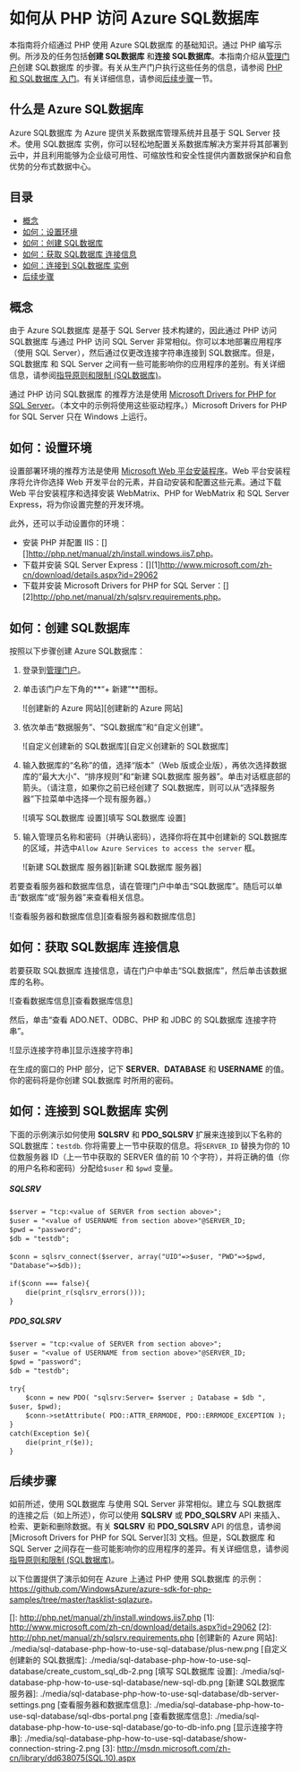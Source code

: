 <properties linkid="develop-php-sql-database" urlDisplayName="SQL数据库" pageTitle="How to use SQL数据库 (PHP) - Azure feature guides" metaKeywords="Azure SQL数据库 PHP, SQL数据库 PHP" description="Learn how to create and connect to an Azure SQL数据库 from PHP." metaCanonical="" services="sql-database" documentationCenter="PHP" title="How to Access Azure SQL数据库 from PHP" authors="robmcm" solutions="" manager="wpickett" editor="mollybos" videoId="" scriptId="" />
<tags ms.service="sql-database"
    ms.date="03/25/2015"
    wacn.date="04/11/2015"
    />

# 如何从 PHP 访问 Azure SQL数据库

本指南将介绍通过 PHP 使用 Azure SQL数据库 的基础知识。通过 PHP 编写示例。所涉及的任务包括**创建 SQL数据库** 和**连接 SQL数据库**。本指南介绍从[管理门户][管理门户]创建 SQL数据库 的步骤。有关从生产门户执行这些任务的信息，请参阅 [PHP 和 SQL数据库 入门][PHP 和 SQL数据库 入门]。有关详细信息，请参阅[后续步骤][后续步骤]一节。

## 什么是 Azure SQL数据库

Azure SQL数据库 为 Azure 提供关系数据库管理系统并且基于 SQL Server 技术。使用 SQL数据库 实例，你可以轻松地配置关系数据库解决方案并将其部署到云中，并且利用能够为企业级可用性、可缩放性和安全性提供内置数据保护和自愈优势的分布式数据中心。

## 目录

-   [概念][概念]
-   [如何：设置环境][如何：设置环境]
-   [如何：创建 SQL数据库][如何：创建 SQL数据库]
-   [如何：获取 SQL数据库 连接信息][如何：获取 SQL数据库 连接信息]
-   [如何：连接到 SQL数据库 实例][如何：连接到 SQL数据库 实例]
-   [后续步骤][后续步骤]

## <span id="Concepts"></span></a>概念

由于 Azure SQL数据库 是基于 SQL Server 技术构建的，因此通过 PHP 访问 SQL数据库 与通过 PHP 访问 SQL Server 非常相似。你可以本地部署应用程序（使用 SQL Server），然后通过仅更改连接字符串连接到 SQL数据库。但是，SQL数据库 和 SQL Server 之间有一些可能影响你的应用程序的差别。有关详细信息，请参阅[指导原则和限制 (SQL数据库)][指导原则和限制 (SQL数据库)]。

通过 PHP 访问 SQL数据库 的推荐方法是使用 [Microsoft Drivers for PHP for SQL Server][Microsoft Drivers for PHP for SQL Server]。（本文中的示例将使用这些驱动程序。）Microsoft Drivers for PHP for SQL Server 只在 Windows 上运行。

## <span id="Setup"></span></a>如何：设置环境

设置部署环境的推荐方法是使用 [Microsoft Web 平台安装程序][Microsoft Web 平台安装程序]。Web 平台安装程序将允许你选择 Web 开发平台的元素，并自动安装和配置这些元素。通过下载 Web 平台安装程序和选择安装 WebMatrix、PHP for WebMatrix 和 SQL Server Express，将为你设置完整的开发环境。

此外，还可以手动设置你的环境：

-   安装 PHP 并配置 IIS：[][]<http://php.net/manual/zh/install.windows.iis7.php></a>。
-   下载并安装 SQL Server Express：[][1]<http://www.microsoft.com/zh-cn/download/details.aspx?id=29062></a>
-   下载并安装 Microsoft Drivers for PHP for SQL Server：[][2]<http://php.net/manual/zh/sqlsrv.requirements.php></a>。

## <span id="CreateServer"></span></a>如何：创建 SQL数据库

按照以下步骤创建 Azure SQL数据库：

1.  登录到[管理门户][管理门户]。
2.  单击该门户左下角的**“+ 新建”**图标。

    ![创建新的 Azure 网站][创建新的 Azure 网站]

3.  依次单击“数据服务”、“SQL数据库”和“自定义创建”。

    ![自定义创建新的 SQL数据库][自定义创建新的 SQL数据库]

4.  输入数据库的“名称”的值，选择“版本”（Web 版或企业版），再依次选择数据库的“最大大小”、“排序规则”和“新建 SQL数据库 服务器”。单击对话框底部的箭头。（请注意，如果你之前已经创建了 SQL数据库，则可以从“选择服务器”下拉菜单中选择一个现有服务器。）

    ![填写 SQL数据库 设置][填写 SQL数据库 设置]

5.  输入管理员名称和密码（并确认密码），选择你将在其中创建新的 SQL数据库 的区域，并选中`Allow Azure Services to access the server` 框。

    ![新建 SQL数据库 服务器][新建 SQL数据库 服务器]

若要查看服务器和数据库信息，请在管理门户中单击“SQL数据库”。随后可以单击“数据库”或“服务器”来查看相关信息。

![查看服务器和数据库信息][查看服务器和数据库信息]

## <span id="ConnectionInfo"></span></a>如何：获取 SQL数据库 连接信息

若要获取 SQL数据库 连接信息，请在门户中单击“SQL数据库”，然后单击该数据库的名称。

![查看数据库信息][查看数据库信息]

然后，单击“查看 ADO.NET、ODBC、PHP 和 JDBC 的 SQL数据库 连接字符串”。

![显示连接字符串][显示连接字符串]

在生成的窗口的 PHP 部分，记下 **SERVER**、**DATABASE** 和 **USERNAME** 的值。你的密码将是你创建 SQL数据库 时所用的密码。

## <span id="Connect"></span></a>如何：连接到 SQL数据库 实例

下面的示例演示如何使用 **SQLSRV** 和 **PDO\_SQLSRV** 扩展来连接到以下名称的 SQL数据库：`testdb`. 你将需要上一节中获取的信息。将`SERVER_ID` 替换为你的 10 位数服务器 ID（上一节中获取的 SERVER 值的前 10 个字符），并将正确的值（你的用户名称和密码）分配给`$user` 和 `$pwd` 变量。

##### SQLSRV

    $server = "tcp:<value of SERVER from section above>";
    $user = "<value of USERNAME from section above>"@SERVER_ID;
    $pwd = "password";
    $db = "testdb";

    $conn = sqlsrv_connect($server, array("UID"=>$user, "PWD"=>$pwd, "Database"=>$db));

    if($conn === false){
        die(print_r(sqlsrv_errors()));
    }

##### PDO\_SQLSRV

    $server = "tcp:<value of SERVER from section above>";
    $user = "<value of USERNAME from section above>"@SERVER_ID;
    $pwd = "password";
    $db = "testdb";

    try{
        $conn = new PDO( "sqlsrv:Server= $server ; Database = $db ", $user, $pwd);
        $conn->setAttribute( PDO::ATTR_ERRMODE, PDO::ERRMODE_EXCEPTION );
    }
    catch(Exception $e){
        die(print_r($e));
    }

## <span id="NextSteps"></span></a>后续步骤

如前所述，使用 SQL数据库 与使用 SQL Server 非常相似。建立与 SQL数据库 的连接之后（如上所述），你可以使用 **SQLSRV** 或 **PDO\_SQLSRV** API 来插入、检索、更新和删除数据。有关 **SQLSRV** 和 **PDO\_SQLSRV** API 的信息，请参阅 [Microsoft Drivers for PHP for SQL Server][3] 文档。但是，SQL数据库 和 SQL Server 之间存在一些可能影响你的应用程序的差异。有关详细信息，请参阅[指导原则和限制 (SQL数据库)][指导原则和限制 (SQL数据库)]。

以下位置提供了演示如何在 Azure 上通过 PHP 使用 SQL数据库 的示例：<https://github.com/WindowsAzure/azure-sdk-for-php-samples/tree/master/tasklist-sqlazure>。

  [管理门户]: https://manage.windowsazure.cn
  [PHP 和 SQL数据库 入门]: http://blogs.msdn.com/b/brian_swan/archive/2010/02/12/getting-started-with-php-and-sql-azure.aspx
  [后续步骤]: #NextSteps
  [概念]: #Concepts
  [如何：设置环境]: #Setup
  [如何：创建 SQL数据库]: #CreateServer
  [如何：获取 SQL数据库 连接信息]: #ConnectionInfo
  [如何：连接到 SQL数据库 实例]: #Connect
  [指导原则和限制 (SQL数据库)]: http://msdn.microsoft.com/zh-cn/library/windowsazure/ff394102.aspx
  [Microsoft Drivers for PHP for SQL Server]: http://www.microsoft.com/download/en/details.aspx?id=20098
  [Microsoft Web 平台安装程序]: http://go.microsoft.com/fwlink/?LinkId=253447
  []: http://php.net/manual/zh/install.windows.iis7.php
  [1]: http://www.microsoft.com/zh-cn/download/details.aspx?id=29062
  [2]: http://php.net/manual/zh/sqlsrv.requirements.php
  [创建新的 Azure 网站]: ./media/sql-database-php-how-to-use-sql-database/plus-new.png
  [自定义创建新的 SQL数据库]: ./media/sql-database-php-how-to-use-sql-database/create_custom_sql_db-2.png
  [填写 SQL数据库 设置]: ./media/sql-database-php-how-to-use-sql-database/new-sql-db.png
  [新建 SQL数据库 服务器]: ./media/sql-database-php-how-to-use-sql-database/db-server-settings.png
  [查看服务器和数据库信息]: ./media/sql-database-php-how-to-use-sql-database/sql-dbs-portal.png
  [查看数据库信息]: ./media/sql-database-php-how-to-use-sql-database/go-to-db-info.png
  [显示连接字符串]: ./media/sql-database-php-how-to-use-sql-database/show-connection-string-2.png
  [3]: http://msdn.microsoft.com/zh-cn/library/dd638075(SQL.10).aspx
